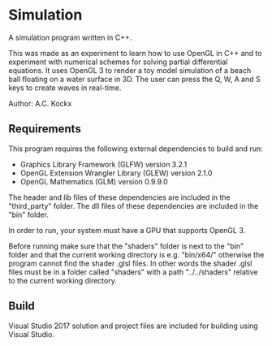 Simulation
==========

A simulation program written in C++.

This was made as an experiment to learn how to use OpenGL in C++ and to experiment with numerical schemes for solving partial differential equations. It uses OpenGL 3 to render a toy model simulation of a beach ball floating on a water surface in 3D. The user can press the Q, W, A and S keys to create waves in real-time.

Author: A.C. Kockx



Requirements
------------

This program requires the following external dependencies to build and run:

* Graphics Library Framework (GLFW) version 3.2.1
* OpenGL Extension Wrangler Library (GLEW) version 2.1.0
* OpenGL Mathematics (GLM) version 0.9.9.0

The header and lib files of these dependencies are included in the "third_party" folder. The dll files of these dependencies are included in the "bin" folder.

In order to run, your system must have a GPU that supports OpenGL 3.

Before running make sure that the "shaders" folder is next to the "bin" folder and that the current working directory is e.g. "bin/x64/" otherwise the program cannot find the shader .glsl files. In other words the shader .glsl files must be in a folder called "shaders" with a path "../../shaders" relative to the current working directory.



Build
-----

Visual Studio 2017 solution and project files are included for building using Visual Studio.
